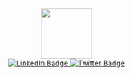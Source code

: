 <!-- #product-preview-card -->
<div id="header" align="center">
  <img src="https://media.giphy.com/media/bGgsc5mWoryfgKBx1u/giphy.gif" width="100"/>
  <div id="badges">
  <a href="www.linkedin.com/in/daniil-kalugin">
    <img src="https://img.shields.io/badge/LinkedIn-blue?logo=linkedin&logoColor=white&style=for-the-badge" alt="LinkedIn Badge"/>
  </a>
  <a href="@BeingMyselfFlow">
    <img src="https://img.shields.io/badge/Twitter-blue?logo=twitter&logoColor=white&style=for-the-badge" alt="Twitter Badge"/>
  </a>
</div>
</div>


